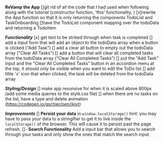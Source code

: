 **ReVamp the App**
[]git rid of all the code that I had used when following along with the tutorial (constructor function, 'this' functionality, )
[x]rewrite the App function so that it is only returning the components TodoList and TaskOnboarding
[]have the TodoList component mapping over the todoData and returning a TodoItem

**_Functionality_**
[x] get text to be striked through when task is completed
[] add a input form that will add an object to the todoData array when a button is clicked ("Add Task")
[] add a clear all button to empty out the todoData array ("Clear All Tasks")
[] add a button that will clear all completed tasks from the todoData array ("Clear All Completed Tasks")
[] put the "Add Task" input and the "Clear All Completed Tasks" button in an accordion menu at the top, it should only be visible when you want to edit the ToDo list
[] add little 'x' icon that when clicked, the task will be deleted from the todoData array

**_Styling/Design_**
[] make app resonsive for when it is scaled above 800px (add some media queries to the style.css file)
[] when there are no tasks on the list, have a type and delete animation (https://codepen.io/gschier/pen/jkivt)

**_Improvements_**
[] **Persist your data** in `window.localStorage()` hint: you may have to pass your data to a stringifier to get it to live inside the `localStorage()` of the browser. This will cause it to persist past the page refresh.
[]- **Search Functionality** Add a input bar that allows you to search through your tasks and only show the ones that match the search input.
